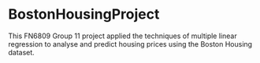 # BostonHousingProject
This FN6809 Group 11 project applied the techniques of multiple linear regression to analyse and predict housing prices using the Boston Housing dataset.

